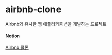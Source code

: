 # airbnb-clone
Airbnb와 유사한 웹 애플리케이션을 개발하는 프로젝트


#### Notion
[Airbnb 클론](https://longing-air-ceb.notion.site/Airbnb-1271baa76dbb805dabe9e1a64548b3c6?pvs=4)
